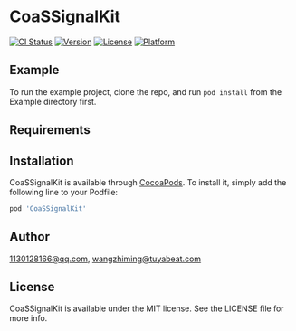 # CoaSSignalKit

[![CI Status](https://img.shields.io/travis/1130128166@qq.com/CoaSSignalKit.svg?style=flat)](https://travis-ci.org/1130128166@qq.com/CoaSSignalKit)
[![Version](https://img.shields.io/cocoapods/v/CoaSSignalKit.svg?style=flat)](https://cocoapods.org/pods/CoaSSignalKit)
[![License](https://img.shields.io/cocoapods/l/CoaSSignalKit.svg?style=flat)](https://cocoapods.org/pods/CoaSSignalKit)
[![Platform](https://img.shields.io/cocoapods/p/CoaSSignalKit.svg?style=flat)](https://cocoapods.org/pods/CoaSSignalKit)

## Example

To run the example project, clone the repo, and run `pod install` from the Example directory first.

## Requirements

## Installation

CoaSSignalKit is available through [CocoaPods](https://cocoapods.org). To install
it, simply add the following line to your Podfile:

```ruby
pod 'CoaSSignalKit'
```

## Author

1130128166@qq.com, wangzhiming@tuyabeat.com

## License

CoaSSignalKit is available under the MIT license. See the LICENSE file for more info.

